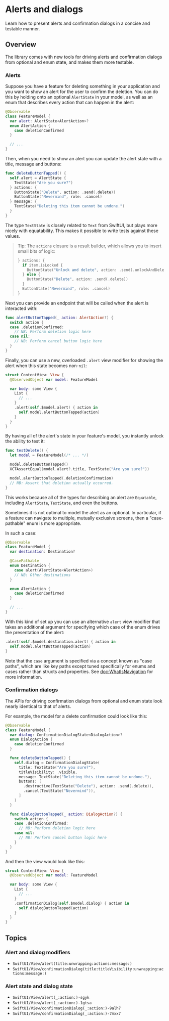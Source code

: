 # Alerts and dialogs

Learn how to present alerts and confirmation dialogs in a concise and testable manner.

## Overview

The library comes with new tools for driving alerts and confirmation dialogs from optional and enum
state, and makes them more testable.

### Alerts

Suppose you have a feature for deleting something in your application and you want to show an alert
for the user to confirm the deletion. You can do this by holding onto an optional `AlertState` in
your model, as well as an enum that describes every action that can happen in the alert:


```swift
@Observable
class FeatureModel {
  var alert: AlertState<AlertAction>?
  enum AlertAction {
    case deletionConfirmed
  }

  // ...
}
```

Then, when you need to show an alert you can update the alert state with a title, message and
buttons:

```swift
func deleteButtonTapped() {
  self.alert = AlertState {
    TextState("Are you sure?")
  } actions: {
    ButtonState("Delete", action: .send(.delete))
    ButtonState("Nevermind", role: .cancel)
  } message: {
    TextState("Deleting this item cannot be undone.")
  }
}
```

The type `TextState` is closely related to `Text` from SwiftUI, but plays more nicely with
equatability. This makes it possible to write tests against these values.

> Tip: The `actions` closure is a result builder, which allows you to insert small bits of logic:
> ```swift
> } actions: {
>   if item.isLocked {
>     ButtonState("Unlock and delete", action: .send(.unlockAndDelete))
>   } else {
>     ButtonState("Delete", action: .send(.delete))
>   }
>   ButtonState("Nevermind", role: .cancel)
> }
> ```

Next you can provide an endpoint that will be called when the alert is interacted with:

```swift
func alertButtonTapped(_ action: AlertAction?) {
  switch action {
  case .deletionConfirmed:
    // NB: Perform deletion logic here
  case nil:
    // NB: Perform cancel button logic here
  }
}
```

Finally, you can use a new, overloaded `.alert` view modifier for showing the alert when this state
becomes non-`nil`:

```swift
struct ContentView: View {
  @ObservedObject var model: FeatureModel

  var body: some View {
    List {
      // ...
    }
    .alert(self.$model.alert) { action in
      self.model.alertButtonTapped(action)
    }
  }
}
```

By having all of the alert's state in your feature's model, you instantly unlock the ability to test
it:

```swift
func testDelete() {
  let model = FeatureModel(/* ... */)

  model.deleteButtonTapped()
  XCTAssertEqual(model.alert?.title, TextState("Are you sure?"))

  model.alertButtonTapped(.deletionConfirmation)
  // NB: Assert that deletion actually occurred.
}
```

This works because all of the types for describing an alert are `Equatable`, including `AlertState`,
`TextState`, and even the buttons.

Sometimes it is not optimal to model the alert as an optional. In particular, if a feature can
navigate to multiple, mutually exclusive screens, then a "case-pathable" enum is more appropriate.

In such a case:

```swift
@Observable
class FeatureModel {
  var destination: Destination?

  @CasePathable
  enum Destination {
    case alert(AlertState<AlertAction>)
    // NB: Other destinations
  }

  enum AlertAction {
    case deletionConfirmed
  }

  // ...
}
```

With this kind of set up you can use an alternative `alert` view modifier that takes an additional
argument for specifying which case of the enum drives the presentation of the alert:

```swift
.alert(self.$model.destination.alert) { action in
  self.model.alertButtonTapped(action)
}
```

Note that the `case` argument is specified via a concept known as "case paths", which are like
key paths except tuned specifically for enums and cases rather than structs and properties. See
<doc:WhatIsNavigation> for more information.

### Confirmation dialogs

The APIs for driving confirmation dialogs from optional and enum state look nearly identical to that
of alerts.

For example, the model for a delete confirmation could look like this:

```swift
@Observable
class FeatureModel {
  var dialog: ConfirmationDialogState<DialogAction>?
  enum DialogAction {
    case deletionConfirmed
  }

  func deleteButtonTapped() {
    self.dialog = ConfirmationDialogState(
      title: TextState("Are you sure?"),
      titleVisibility: .visible,
      message: TextState("Deleting this item cannot be undone."),
      buttons: [
        .destructive(TextState("Delete"), action: .send(.delete)),
        .cancel(TextState("Nevermind")),
      ]
    )
  }

  func dialogButtonTapped(_ action: DialogAction?) {
    switch action {
    case .deletionConfirmed:
      // NB: Perform deletion logic here
    case nil:
      // NB: Perform cancel button logic here
    }
  }
}
```

And then the view would look like this:

```swift
struct ContentView: View {
  @ObservedObject var model: FeatureModel

  var body: some View {
    List {
      // ...
    }
    .confirmationDialog(self.$model.dialog) { action in
      self.dialogButtonTapped(action)
    }
  }
}
```

## Topics

### Alert and dialog modifiers

- ``SwiftUI/View/alert(title:unwrapping:actions:message:)``
- ``SwiftUI/View/confirmationDialog(title:titleVisibility:unwrapping:actions:message:)``

### Alert state and dialog state

- ``SwiftUI/View/alert(_:action:)-sgyk``
- ``SwiftUI/View/alert(_:action:)-1gtsa``
- ``SwiftUI/View/confirmationDialog(_:action:)-9alh7``
- ``SwiftUI/View/confirmationDialog(_:action:)-7mxx7``
